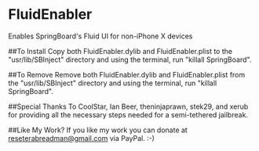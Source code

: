 # FluidEnabler
Enables SpringBoard's Fluid UI for non-iPhone X devices

##To Install
Copy both FluidEnabler.dylib and FluidEnabler.plist to the 
"usr/lib/SBInject" directory and using the terminal, run "killall SpringBoard".

##To Remove 
Remove both FluidEnabler.dylib and FluidEnabler.plist from the
"usr/lib/SBInject" directory and using the terminal, run "killall SpringBoard".

##Special Thanks To
CoolStar, Ian Beer, theninjaprawn, stek29, and xerub for providing
all the necessary steps needed for a semi-tethered jailbreak.

##Like My Work?
If you like my work you can donate at reseterabreadman@gmail.com via PayPal. :-)
